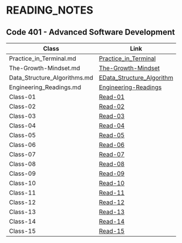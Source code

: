 # READING_NOTES


## Code 401 - Advanced Software Development


|   Class     |     Link    |
| ----------- | ----------- |
| Practice_in_Terminal.md | [Practice_in_Terminal](https://github.com/Mohammad-Shahin23/reading-notes/blob/main/reading_notes/Practice_in_Terminal.md) |
| The-Growth-Mindset.md | [The-Growth-Mindset](https://github.com/Mohammad-Shahin23/reading-notes/blob/main/reading_notes/The_Growth_Mindset.md) |
| Data_Structure_Algorithms.md | [EData_Structure_Algorithm](https://github.com/Mohammad-Shahin23/reading-notes/blob/main/reading_notes/Data_Structure_Algorithms.md) |
| Engineering_Readings.md | [Engineering-Readings](https://github.com/Mohammad-Shahin23/reading-notes/blob/main/reading_notes/Engineering_Readings.md) |
|  Class-01   | [Read-01](https://github.com/Mohammad-Shahin23/reading-notes/blob/main/reading_notes/Read_Class%2001.md) |
|  Class-02   | [Read-02](https://github.com/Mohammad-Shahin23/reading-notes/blob/main/reading_notes/Read-Class%2002.md) |
| Class-03    | [Read-03](https://github.com/Mohammad-Shahin23/reading-notes/blob/main/reading_notes/Read_Class%2003.md) |
| Class-04    | [Read-04](https://github.com/Mohammad-Shahin23/reading-notes/blob/main/reading_notes/Read_Class_04.md) |
| Class-05    | [Read-05](https://github.com/Mohammad-Shahin23/reading-notes/blob/main/reading_notes/Read_Class_05.md) |
| Class-06    | [Read-06](https://github.com/Mohammad-Shahin23/reading-notes/blob/main/reading_notes/Read_Class_06.md) |
| Class-07    | [Read-07](https://github.com/Mohammad-Shahin23/reading-notes/blob/main/reading_notes/Read_Class_07.md) |
| Class-08    | [Read-08](https://github.com/Mohammad-Shahin23/reading-notes/blob/main/reading_notes/Read_Class_08.md) |
| Class-09    | [Read-09](https://github.com/Mohammad-Shahin23/reading-notes/blob/main/reading_notes/Read_Class_09.md) |
| Class-10    | [Read-10](https://github.com/Mohammad-Shahin23/reading-notes/blob/main/reading_notes/Read_Class_10.md) |
| Class-11    | [Read-11](https://github.com/Mohammad-Shahin23/reading-notes/blob/main/reading_notes/Read_Class_11.md) |
| Class-12    | [Read-12](https://github.com/Mohammad-Shahin23/reading-notes/blob/main/reading_notes/Read_Class_12.md) |
| Class-13    | [Read-13](https://github.com/Mohammad-Shahin23/reading-notes/blob/main/reading_notes/Read_Class_13.md) |
| Class-14    | [Read-14](https://github.com/Mohammad-Shahin23/reading-notes/blob/main/reading_notes/Read_Class_14.md) |
| Class-15    | [Read-15](https://github.com/Mohammad-Shahin23/reading-notes/blob/main/reading_notes/Read_Class_15.md) |




